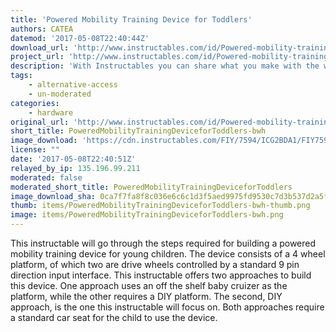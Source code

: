 ```yaml
---
title: 'Powered Mobility Training Device for Toddlers'
authors: CATEA
datemod: '2017-05-08T22:40:44Z'
download_url: 'http://www.instructables.com/id/Powered-mobility-training-device-for-toddlers/'
project_url: 'http://www.instructables.com/id/Powered-mobility-training-device-for-toddlers'
description: 'With Instructables you can share what you make with the world, and tap into an ever-growing community of creative experts.'
tags:
    - alternative-access
    - un-moderated
categories:
    - hardware
original_url: 'http://www.instructables.com/id/Powered-mobility-training-device-for-toddlers'
short_title: PoweredMobilityTrainingDeviceforToddlers-bwh
image_download: 'https://cdn.instructables.com/FIY/7594/ICG2BDA1/FIY7594ICG2BDA1.MEDIUM.jpg?width=614'
license: ""
date: '2017-05-08T22:40:51Z'
relayed_by_ip: 135.196.99.211
moderated: false
moderated_short_title: PoweredMobilityTrainingDeviceforToddlers
image_download_sha: 0ca7f7fa8f8c036e6c6c1d3f5aed9975fd9530c7d3b537d2a5fe04651df93091
thumb: items/PoweredMobilityTrainingDeviceforToddlers-bwh-thumb.png
image: items/PoweredMobilityTrainingDeviceforToddlers-bwh.png
---
```

This instructable will go through the steps required for building a powered mobility training device for young children. The device consists of a 4 wheel platform, of which two are drive wheels controlled by a standard 9 pin direction input interface. This instructable offers two approaches to build this device. One approach uses an off the shelf baby cruizer as the platform, while the other requires a DIY platform. The second, DIY approach, is the one this instructable will focus on. Both approaches require a standard car seat for the child to use the device.